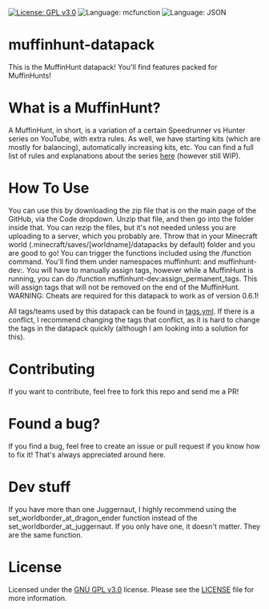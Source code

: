 [![License: GPL v3.0](https://img.shields.io/github/license/osfanmuffin/muffinhunt-datapack)](https://www.gnu.org/licenses/gpl-3.0) ![Language: mcfunction](https://img.shields.io/badge/language-mcfunction-red) ![Language: JSON](https://img.shields.io/badge/language-JSON-gray)
# muffinhunt-datapack
This is the MuffinHunt datapack! You'll find features packed for MuffinHunts!

# What is a MuffinHunt?
A MuffinHunt, in short, is a variation of a certain Speedrunner vs Hunter series on YouTube, with extra rules. As well, we have starting kits (which are mostly for balancing), automatically increasing kits, etc. You can find a full list of rules and explanations about the series [here](docs/WhatIsAMuffinHunt.md) (however still WIP). 


# How To Use
You can use this by downloading the zip file that is on the main page of the GitHub, via the Code dropdown. Unzip that file, and then go into the folder inside that. You can rezip the files, but it's not needed unless you are uploading to a server, which you probably are.
Throw that in your Minecraft world (.minecraft/saves/[worldname]/datapacks by default) folder and you are good to go!
You can trigger the functions included using the /function command. You'll find them under namespaces muffinhunt: and muffinhunt-dev:. 
You will have to manually assign tags, however while a MuffinHunt is running, you can do /function muffinhunt-dev:assign_permanent_tags. This will assign tags that will not be removed on the end of the MuffinHunt. WARNING: Cheats are required for this datapack to work as of version 0.6.1!


All tags/teams used by this datapack can be found in [tags.yml](docs/tags.yml). If there is a conflict, I recommend changing the tags that conflict, as it is hard to change the tags in the datapack quickly (although I am looking into a solution for this). 

# Contributing
If you want to contribute, feel free to fork this repo and send me a PR! 

# Found a bug?
If you find a bug, feel free to create an issue or pull request if you know how to fix it! That's always appreciated around here.

# Dev stuff
If you have more than one Juggernaut, I highly recommend using the set_worldborder_at_dragon_ender function instead of the set_worldborder_at_juggernaut. If you only have one, it doesn't matter. They are the same function. 

# License
Licensed under the [GNU GPL v3.0](https://www.gnu.org/licenses/gpl-3.0) license. Please see the [LICENSE](LICENSE) file for more information.
